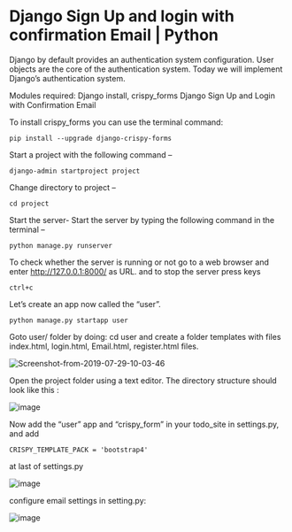 # Django Sign Up and login with confirmation Email | Python
Django by default provides an authentication system configuration. User objects are the core of the authentication system. Today we will implement Django’s authentication system. 

Modules required: Django install, crispy_forms
Django Sign Up and Login with Confirmation Email

To install crispy_forms you can use the terminal command:

```
pip install --upgrade django-crispy-forms
```

Start a project with the following command –

```
django-admin startproject project
```

Change directory to project –

```
cd project
```

Start the server- Start the server by typing the following command in the terminal –

```
python manage.py runserver
```

To check whether the server is running or not go to a web browser and enter http://127.0.0.1:8000/ as URL. and to stop the server press keys

```
ctrl+c
```

Let’s create an app now called the “user”. 

```
python manage.py startapp user
```

Goto user/ folder by doing: cd user and create a folder templates with files index.html, login.html, Email.html, register.html files.

![Screenshot-from-2019-07-29-10-03-46](https://github.com/jayanildodia/signup_django/assets/32728591/50250d78-2dea-4ecf-b3f2-9f526266b98f)

Open the project folder using a text editor. The directory structure should look like this :

![image](https://github.com/jayanildodia/signup_django/assets/32728591/40ca736f-ae55-4333-87d3-b2fb8d987b63)

Now add the “user” app and “crispy_form” in your todo_site in settings.py, and add 

```
CRISPY_TEMPLATE_PACK = 'bootstrap4'
```

at last of settings.py 

![image](https://github.com/jayanildodia/signup_django/assets/32728591/0bf07834-8835-46bb-8d51-28a7264cf01b)

configure email settings in setting.py:

![image](https://github.com/jayanildodia/signup_django/assets/32728591/32c1eddd-6cda-483e-a32a-1a6037c66ad7)

